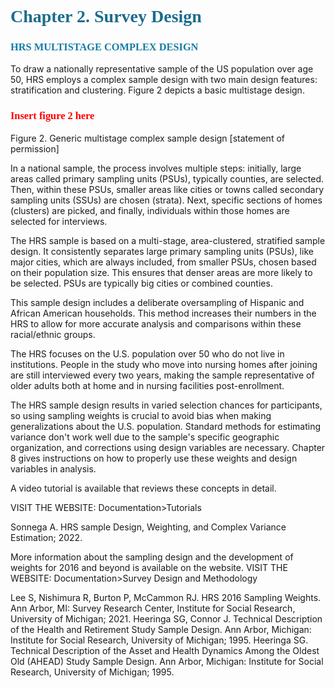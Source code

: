 <!-- Chapter 2 Survey Design  -->


# <span style="color: #1c6c8c; font-family: cambria">Chapter 2. Survey Design</span>

### <span style="color: #147ca4; font-family: cambria">HRS MULTISTAGE COMPLEX DESIGN</span>

To draw a nationally representative sample of the US population over age 50, HRS employs a
complex sample design with two main design features: stratification and clustering. Figure 2
depicts a basic multistage design.


### <span style="color: red; font-family: cambria"> Insert figure 2 here</span>


Figure 2. Generic multistage complex sample design [statement of permission]

In a national sample, the process involves multiple steps: initially, large areas called primary sampling units (PSUs), typically counties, are selected. Then, within these PSUs, smaller areas like cities or towns called secondary sampling units (SSUs) are chosen (strata). Next, specific sections of homes (clusters) are picked, and finally, individuals within those homes are selected for interviews.

The HRS sample is based on a multi-stage, area-clustered, stratified sample design. It consistently separates large primary sampling units (PSUs), like major cities, which are always included, from smaller PSUs, chosen based on their population size. This ensures that denser areas are more likely to be selected. PSUs are typically big cities or combined counties.

This sample design includes a deliberate oversampling of Hispanic and African American households. This method increases their numbers in the HRS to allow for more accurate analysis and comparisons within these racial/ethnic groups.

The HRS focuses on the U.S. population over 50 who do not live in institutions. People in the study who move into nursing homes after joining are still interviewed every two years, making the sample representative of older adults both at home and in nursing facilities post-enrollment.

The HRS sample design results in varied selection chances for participants, so using sampling weights is crucial to avoid bias when making generalizations about the U.S. population. Standard methods for estimating variance don't work well due to the sample's specific geographic organization, and corrections using design variables are necessary. Chapter 8 gives instructions on how to properly use these weights and design variables in analysis.

A video tutorial is available that reviews these concepts in detail.

VISIT THE WEBSITE: Documentation>Tutorials

Sonnega A. HRS sample Design, Weighting, and Complex Variance Estimation; 2022. 

More information about the sampling design and the development of weights for 2016 and beyond is available on the website. 
VISIT THE WEBSITE: Documentation>Survey Design and Methodology

Lee S, Nishimura R, Burton P, McCammon RJ. HRS 2016 Sampling Weights. Ann Arbor, MI: Survey Research Center, Institute for Social Research, University of Michigan; 2021.
Heeringa SG, Connor J. Technical Description of the Health and Retirement Study Sample Design. Ann Arbor, Michigan: Institute for Social Research, University of Michigan; 1995.
Heeringa SG. Technical Description of the Asset and Health Dynamics Among the Oldest Old (AHEAD) Study Sample Design. Ann Arbor, Michigan: Institute for Social Research, University of Michigan; 1995.
